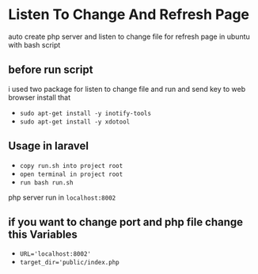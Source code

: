 # Listen To Change And Refresh Page 
auto create php server and listen to change file for refresh page in ubuntu with bash script
## before run script
 i used two package for listen to change file and run and send key to web browser 
 install that
 - `sudo apt-get install -y inotify-tools`
 - `sudo apt-get install -y xdotool`
 ## Usage in laravel
  - `copy run.sh into project root`
  - `open terminal in project root`
  - `run bash run.sh `
 
 php server run in `localhost:8002`
 
 ## if you want to change port and php file change this Variables
  - `URL='localhost:8002'`
  - `target_dir='public/index.php`





 
 

